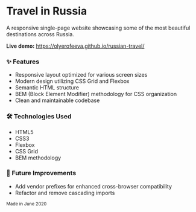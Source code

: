 # Travel in Russia

A responsive single-page website showcasing some of the most beautiful destinations across Russia.

**Live demo:** https://olyerofeeva.github.io/russian-travel/

### ✨ Features
* Responsive layout optimized for various screen sizes
* Modern design utilizing CSS Grid and Flexbox
* Semantic HTML structure
* BEM (Block Element Modifier) methodology for CSS organization
* Clean and maintainable codebase

### 🛠 Technologies Used
* HTML5
* CSS3
* Flexbox
* CSS Grid
* BEM methodology

### 📌 Future Improvements
* Add vendor prefixes for enhanced cross-browser compatibility
* Refactor and remove cascading imports

<sub>Made in June 2020</sub>
